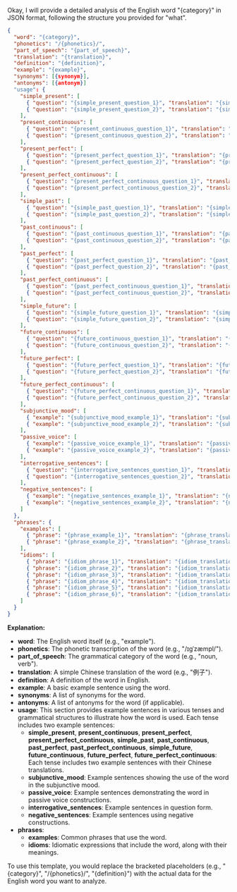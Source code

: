 Okay, I will provide a detailed analysis of the English word "{category}" in JSON format, following the structure you provided for "what".

```json
{
  "word": "{category}",
  "phonetics": "/{phonetics}/",
  "part_of_speech": "{part_of_speech}",
  "translation": "{translation}",
  "definition": "{definition}",
  "example": "{example}",
  "synonyms": [{synonym}],
  "antonyms": [{antonym}]
  "usage": {
    "simple_present": [
      { "question": "{simple_present_question_1}", "translation": "{simple_present_translation_1}" },
      { "question": "{simple_present_question_2}", "translation": "{simple_present_translation_2}" }
    ],
    "present_continuous": [
      { "question": "{present_continuous_question_1}", "translation": "{present_continuous_translation_1}" },
      { "question": "{present_continuous_question_2}", "translation": "{present_continuous_translation_2}" }
    ],
    "present_perfect": [
      { "question": "{present_perfect_question_1}", "translation": "{present_perfect_translation_1}" },
      { "question": "{present_perfect_question_2}", "translation": "{present_perfect_translation_2}" }
    ],
    "present_perfect_continuous": [
      { "question": "{present_perfect_continuous_question_1}", "translation": "{present_perfect_continuous_translation_1}" },
      { "question": "{present_perfect_continuous_question_2}", "translation": "{present_perfect_continuous_translation_2}" }
    ],
    "simple_past": [
      { "question": "{simple_past_question_1}", "translation": "{simple_past_translation_1}" },
      { "question": "{simple_past_question_2}", "translation": "{simple_past_translation_2}" }
    ],
    "past_continuous": [
      { "question": "{past_continuous_question_1}", "translation": "{past_continuous_translation_1}" },
      { "question": "{past_continuous_question_2}", "translation": "{past_continuous_translation_2}" }
    ],
    "past_perfect": [
      { "question": "{past_perfect_question_1}", "translation": "{past_perfect_translation_1}" },
      { "question": "{past_perfect_question_2}", "translation": "{past_perfect_translation_2}" }
    ],
    "past_perfect_continuous": [
      { "question": "{past_perfect_continuous_question_1}", "translation": "{past_perfect_continuous_translation_1}" },
      { "question": "{past_perfect_continuous_question_2}", "translation": "{past_perfect_continuous_translation_2}" }
    ],
    "simple_future": [
      { "question": "{simple_future_question_1}", "translation": "{simple_future_translation_1}" },
      { "question": "{simple_future_question_2}", "translation": "{simple_future_translation_2}" }
    ],
    "future_continuous": [
      { "question": "{future_continuous_question_1}", "translation": "{future_continuous_translation_1}" },
      { "question": "{future_continuous_question_2}", "translation": "{future_continuous_translation_2}" }
    ],
    "future_perfect": [
      { "question": "{future_perfect_question_1}", "translation": "{future_perfect_translation_1}" },
      { "question": "{future_perfect_question_2}", "translation": "{future_perfect_translation_2}" }
    ],
    "future_perfect_continuous": [
      { "question": "{future_perfect_continuous_question_1}", "translation": "{future_perfect_continuous_translation_1}" },
      { "question": "{future_perfect_continuous_question_2}", "translation": "{future_perfect_continuous_translation_2}" }
    ],
    "subjunctive_mood": [
      { "example": "{subjunctive_mood_example_1}", "translation": "{subjunctive_mood_translation_1}" },
      { "example": "{subjunctive_mood_example_2}", "translation": "{subjunctive_mood_translation_2}" }
    ],
    "passive_voice": [
      { "example": "{passive_voice_example_1}", "translation": "{passive_voice_translation_1}" },
      { "example": "{passive_voice_example_2}", "translation": "{passive_voice_translation_2}" }
    ],
    "interrogative_sentences": [
      { "question": "{interrogative_sentences_question_1}", "translation": "{interrogative_sentences_translation_1}" },
      { "question": "{interrogative_sentences_question_2}", "translation": "{interrogative_sentences_translation_2}" }
    ],
    "negative_sentences": [
      { "example": "{negative_sentences_example_1}", "translation": "{negative_sentences_translation_1}" },
      { "example": "{negative_sentences_example_2}", "translation": "{negative_sentences_translation_2}" }
    ]
  },
  "phrases": {
    "examples": [
      { "phrase": "{phrase_example_1}", "translation": "{phrase_translation_1}" },
      { "phrase": "{phrase_example_2}", "translation": "{phrase_translation_2}" }
    ],
    "idioms": [
      { "phrase": "{idiom_phrase_1}", "translation": "{idiom_translation_1}" },
      { "phrase": "{idiom_phrase_2}", "translation": "{idiom_translation_2}" },
      { "phrase": "{idiom_phrase_3}", "translation": "{idiom_translation_3}" },
      { "phrase": "{idiom_phrase_4}", "translation": "{idiom_translation_4}" },
      { "phrase": "{idiom_phrase_5}", "translation": "{idiom_translation_5}" },
      { "phrase": "{idiom_phrase_6}", "translation": "{idiom_translation_6}" }
    ]
  }
}
```

**Explanation:**

*   **word**: The English word itself (e.g., "example").
*   **phonetics**: The phonetic transcription of the word (e.g., "/ɪɡˈzæmpl/").
*   **part\_of\_speech**:  The grammatical category of the word (e.g., "noun, verb").
*   **translation**:  A simple Chinese translation of the word (e.g., "例子").
*   **definition**: A definition of the word in English.
*   **example**: A basic example sentence using the word.
*   **synonyms**:  A list of synonyms for the word.
*   **antonyms**:  A list of antonyms for the word (if applicable).
*   **usage**: This section provides example sentences in various tenses and grammatical structures to illustrate how the word is used. Each tense includes two example sentences:
    *   **simple\_present**, **present\_continuous**, **present\_perfect**, **present\_perfect\_continuous**, **simple\_past**, **past\_continuous**, **past\_perfect**, **past\_perfect\_continuous**, **simple\_future**, **future\_continuous**, **future\_perfect**, **future\_perfect\_continuous**: Each tense includes two example sentences with their Chinese translations.
    *   **subjunctive\_mood**: Example sentences showing the use of the word in the subjunctive mood.
    *   **passive\_voice**: Example sentences demonstrating the word in passive voice constructions.
    *   **interrogative\_sentences**: Example sentences in question form.
    *   **negative\_sentences**: Example sentences using negative constructions.
*   **phrases**:
    *   **examples**: Common phrases that use the word.
    *   **idioms**:  Idiomatic expressions that include the word, along with their meanings.

To use this template, you would replace the bracketed placeholders (e.g., "{category}", "/{phonetics}/", "{definition}") with the actual data for the English word you want to analyze.
 